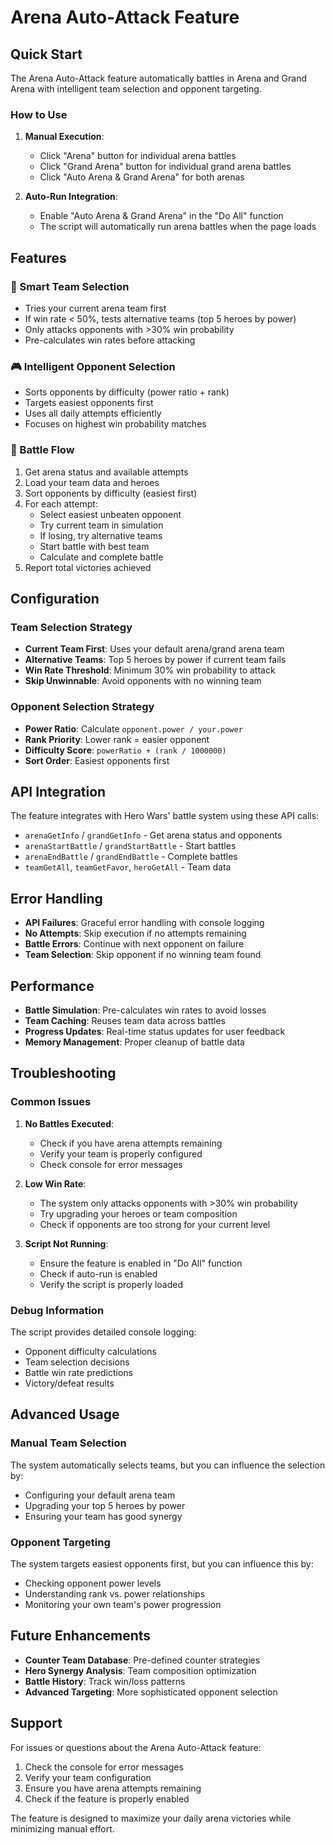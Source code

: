# Arena Auto-Attack Feature

## Quick Start

The Arena Auto-Attack feature automatically battles in Arena and Grand Arena with intelligent team selection and opponent targeting.

### How to Use

1. **Manual Execution**:
   - Click "Arena" button for individual arena battles
   - Click "Grand Arena" button for individual grand arena battles
   - Click "Auto Arena & Grand Arena" for both arenas

2. **Auto-Run Integration**:
   - Enable "Auto Arena & Grand Arena" in the "Do All" function
   - The script will automatically run arena battles when the page loads

## Features

### 🎯 Smart Team Selection
- Tries your current arena team first
- If win rate < 50%, tests alternative teams (top 5 heroes by power)
- Only attacks opponents with >30% win probability
- Pre-calculates win rates before attacking

### 🎮 Intelligent Opponent Selection
- Sorts opponents by difficulty (power ratio + rank)
- Targets easiest opponents first
- Uses all daily attempts efficiently
- Focuses on highest win probability matches

### 🔧 Battle Flow
1. Get arena status and available attempts
2. Load your team data and heroes
3. Sort opponents by difficulty (easiest first)
4. For each attempt:
   - Select easiest unbeaten opponent
   - Try current team in simulation
   - If losing, try alternative teams
   - Start battle with best team
   - Calculate and complete battle
5. Report total victories achieved

## Configuration

### Team Selection Strategy
- **Current Team First**: Uses your default arena/grand arena team
- **Alternative Teams**: Top 5 heroes by power if current team fails
- **Win Rate Threshold**: Minimum 30% win probability to attack
- **Skip Unwinnable**: Avoid opponents with no winning team

### Opponent Selection Strategy
- **Power Ratio**: Calculate `opponent.power / your.power`
- **Rank Priority**: Lower rank = easier opponent
- **Difficulty Score**: `powerRatio + (rank / 1000000)`
- **Sort Order**: Easiest opponents first

## API Integration

The feature integrates with Hero Wars' battle system using these API calls:

- `arenaGetInfo` / `grandGetInfo` - Get arena status and opponents
- `arenaStartBattle` / `grandStartBattle` - Start battles
- `arenaEndBattle` / `grandEndBattle` - Complete battles
- `teamGetAll`, `teamGetFavor`, `heroGetAll` - Team data

## Error Handling

- **API Failures**: Graceful error handling with console logging
- **No Attempts**: Skip execution if no attempts remaining
- **Battle Errors**: Continue with next opponent on failure
- **Team Selection**: Skip opponent if no winning team found

## Performance

- **Battle Simulation**: Pre-calculates win rates to avoid losses
- **Team Caching**: Reuses team data across battles
- **Progress Updates**: Real-time status updates for user feedback
- **Memory Management**: Proper cleanup of battle data

## Troubleshooting

### Common Issues

1. **No Battles Executed**:
   - Check if you have arena attempts remaining
   - Verify your team is properly configured
   - Check console for error messages

2. **Low Win Rate**:
   - The system only attacks opponents with >30% win probability
   - Try upgrading your heroes or team composition
   - Check if opponents are too strong for your current level

3. **Script Not Running**:
   - Ensure the feature is enabled in "Do All" function
   - Check if auto-run is enabled
   - Verify the script is properly loaded

### Debug Information

The script provides detailed console logging:
- Opponent difficulty calculations
- Team selection decisions
- Battle win rate predictions
- Victory/defeat results

## Advanced Usage

### Manual Team Selection
The system automatically selects teams, but you can influence the selection by:
- Configuring your default arena team
- Upgrading your top 5 heroes by power
- Ensuring your team has good synergy

### Opponent Targeting
The system targets easiest opponents first, but you can influence this by:
- Checking opponent power levels
- Understanding rank vs. power relationships
- Monitoring your own team's power progression

## Future Enhancements

- **Counter Team Database**: Pre-defined counter strategies
- **Hero Synergy Analysis**: Team composition optimization
- **Battle History**: Track win/loss patterns
- **Advanced Targeting**: More sophisticated opponent selection

## Support

For issues or questions about the Arena Auto-Attack feature:
1. Check the console for error messages
2. Verify your team configuration
3. Ensure you have arena attempts remaining
4. Check if the feature is properly enabled

The feature is designed to maximize your daily arena victories while minimizing manual effort.
